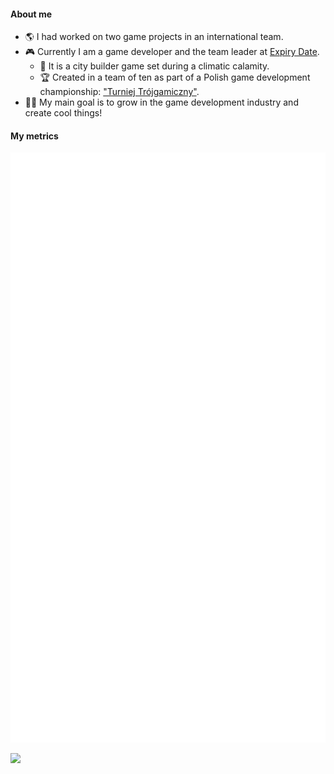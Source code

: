 #### About me

- 🌎 I had worked on two game projects in an international team.
- 🎮 Currently I am a game developer and the team leader at [Expiry Date](https://github.com/exostin/ExpiryDate).
  - 🌿 It is a city builder game set during a climatic calamity.
  - 🏆 Created in a team of ten as part of a Polish game development championship: ["Turniej Trójgamiczny"](https://www.t3g.pl/).
- 👨‍💻 My main goal is to grow in the game development industry and create cool things!

#### My metrics

![Metrics](/github-metrics.svg)

<!-- 
![Profile views](https://komarev.com/ghpvc/?username=exostin&style=for-the-badge)
[![Steam](https://img.shields.io/badge/Steam-000000?style=for-the-badge&logo=steam&logoColor=white)](https://steamcommunity.com/id/Exostin/)
[![trophies](https://github-profile-trophy.vercel.app/?username=Exostin&theme=onestar)](https://github.com/ryo-ma/github-profile-trophy)

![stats](https://github-readme-stats.vercel.app/api?username=exostin&bg_color=30,e96443,904e95&title_color=fff&text_color=fff&count_private=true&show_icons=true&include_all_commits=true)
 -->
![](https://hit.yhype.me/github/profile?user_id=18118467)
